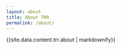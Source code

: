 ```yaml
---
layout: about
title: About TRR
permalink: /about/
---
```

{{site.data.content.trr.about | markdownify}}
